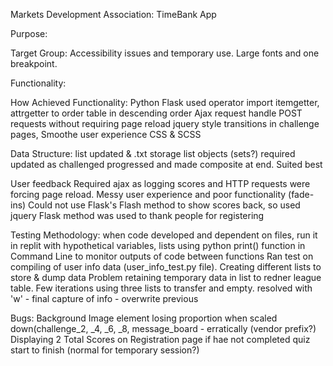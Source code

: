 Markets Development Association: TimeBank App

Purpose:

Target Group:
Accessibility issues and temporary use. Large fonts and one breakpoint. 

Functionality:

How Achieved Functionality:
Python
Flask
    used operator import itemgetter, attrgetter to order table in descending order
Ajax request
    handle POST requests without requiring page reload
jquery
    style transitions in challenge pages, Smoothe user experience
CSS & SCSS

Data Structure:
list updated & .txt storage
list objects (sets?) required updated as challenged progressed and made composite at end. Suited best

User feedback
Required ajax as logging scores and HTTP requests were forcing page reload. Messy user experience
and poor functionality (fade-ins)
Could not use Flask's Flash method to show scores back, so used jquery
Flask method was used to thank people for registering


Testing Methodology:
    when code developed and dependent on files, run it in replit with hypothetical variables, lists
using python print() function in Command Line to monitor outputs of code between functions
    Ran test on compiling of user info data (user_info_test.py file). Creating different lists to store & dump data
    Problem retaining temporary data in list to redner league table. Few iterations using three lists 
    to transfer and empty. resolved with 'w' - final capture of info - overwrite previous

Bugs:
Background Image element losing proportion when scaled down(challenge_2, _4, _6, _8, message_board - erratically (vendor prefix?)
Displaying 2 Total Scores on Registration page if hae not completed quiz start to finish (normal for temporary session?)
